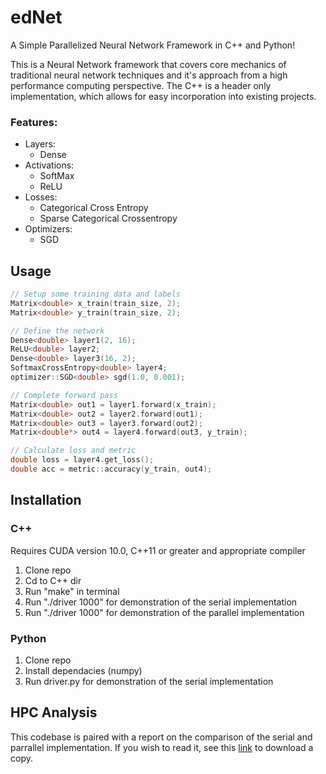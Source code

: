 # edNet
A Simple Parallelized Neural Network Framework in C++ and Python! 

This is a Neural Network framework that covers core mechanics of traditional neural network techniques and it's approach from a high performance computing perspective. The C++ is a header only implementation, which allows for easy incorporation into existing projects. 

### Features:
- Layers:
  - Dense
- Activations:
  - SoftMax
  - ReLU
- Losses:
  - Categorical Cross Entropy
  - Sparse Categorical Crossentropy
- Optimizers:
  - SGD
  
## Usage
```cpp
// Setup some training data and labels
Matrix<double> x_train(train_size, 2);
Matrix<double> y_train(train_size, 2);

// Define the network
Dense<double> layer1(2, 16);
ReLU<double> layer2;
Dense<double> layer3(16, 2);
SoftmaxCrossEntropy<double> layer4;
optimizer::SGD<double> sgd(1.0, 0.001);

// Complete forward pass
Matrix<double> out1 = layer1.forward(x_train);
Matrix<double> out2 = layer2.forward(out1);
Matrix<double> out3 = layer3.forward(out2);
Matrix<double*> out4 = layer4.forward(out3, y_train);

// Calculate loss and metric
double loss = layer4.get_loss();
double acc = metric::accuracy(y_train, out4);
```

## Installation
### C++
Requires CUDA version 10.0, C++11 or greater and appropriate compiler
1) Clone repo
2) Cd to C++ dir
3) Run "make" in terminal
4) Run "./driver 1000" for demonstration of the serial implementation
5) Run "./driver 1000" for demonstration of the parallel implementation

### Python
1) Clone repo
2) Install dependacies (numpy)
3) Run driver.py for demonstration of the serial implementation

## HPC Analysis
This codebase is paired with a report on the comparison of the serial and parrallel implementation. If you wish to read it, see this [link](https://1drv.ms/b/s!AvEmHRWzO1jBj4Y_j-OCCbseaACtQw?e=EznURm7) to download a copy. 

